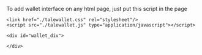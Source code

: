 To add wallet interface on any html page, just put this script in the page
```
<link href="./talewallet.css" rel="stylesheet"/>
<script src="./talewallet.js" type="application/javascript"></script>

<div id="wallet_div">

</div>
```